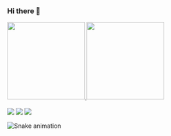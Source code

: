### Hi there 👋
<div>
  <a href="https://github.com/nrick16">
  <img height="180em" src="https://github-readme-stats.vercel.app/api?username=nrick16&show_icons=true&theme=dark&include_all_commits=true&count_private=true"/>
  <img height="180em" src="https://github-readme-stats.vercel.app/api/top-langs/?username=nrick16&layout=compact&langs_count=6&theme=dark"/>
</div>
  <br>
<div> 
  <a href="https://www.instagram.com/n.rick16/" target="_blank"><img src="https://img.shields.io/badge/-Instagram-%23E4455F?style=for-the-badge&logo=instagram&logoColor=white" target="_blank"></a>
  <a href = "matheushmacedo16@gmail.com"><img src="https://img.shields.io/badge/-Gmail-%23333?style=for-the-badge&logo=gmail&logoColor=white" target="_blank"></a>
  <a href="https://www.linkedin.com/in/matheus-henrique-de-macedo-9b4bb01b0/" target="_blank"><img src="https://img.shields.io/badge/-LinkedIn-%230077B5?style=for-the-badge&logo=linkedin&logoColor=white" target="_blank"></a> 
 
  ![Snake animation](https://github.com/nrick16/nrick16/blob/output/github-contribution-grid-snake.svg)

</div>
